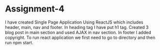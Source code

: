 # Assignment-4

I have created Single Page Application Using ReactJS which includes header, main, nav and footer. In heading tag I have put h1 tag. Created 3 blog post in main section and used AJAX in nav section. In footer I added copyright. To run react application we first need to go to directory and then run npm start.
